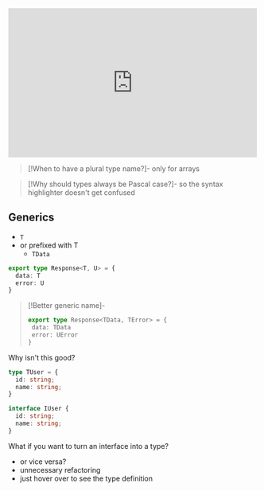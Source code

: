 <iframe width="500" height="300" src="https://www.youtube.com/embed/qA65QjWCl60" title="How to Name your Types" frameborder="0" allow="accelerometer; autoplay; clipboard-write; encrypted-media; gyroscope; picture-in-picture; web-share" allowfullscreen></iframe>

>[!When to have a plural type name?]-
>only for arrays


>[!Why should types always be Pascal case?]-
>so the syntax highlighter doesn't get confused


## Generics
- `T`
- or prefixed with T
	- `TData`

```typescript
export type Response<T, U> = {
  data: T
  error: U
}
```

>[!Better generic name]-
>```typescript
>export type Response<TData, TError> = {
>  data: TData
>  error: UError
>}
>```


Why isn't this good?

```typescript
type TUser = {
  id: string;
  name: string;
}

interface IUser {
  id: string;
  name: string;
}
```

What if you want to turn an interface into a type?
- or vice versa?
- unnecessary refactoring
- just hover over to see the type definition